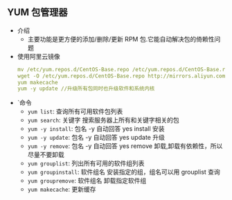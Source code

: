 ## YUM 包管理器

- 介绍
  - 主要功能是更方便的添加/删除/更新 RPM 包.它能自动解决包的倚赖性问题
- 使用阿里云镜像
  ```yml
  mv /etc/yum.repos.d/CentOS-Base.repo /etc/yum.repos.d/CentOS-Base.repo.backup
  wget -O /etc/yum.repos.d/CentOS-Base.repo http://mirrors.aliyun.com/repo/Centos-7.repo
  yum makecache
  yum -y update //升级所有包同时也升级软件和系统内核
  ```
- `命令
  - `yum list`: 查询所有可用软件包列表
  - `yum search`: 关键字 搜索服务器上所有和关键字相关的包
  - `yum -y install`: 包名 -y 自动回答 yes install 安装
  - `yum -y update`: 包名 -y 自动回答 yes update 升级
  - `yum -y remove`: 包名 -y 自动回答 yes remove 卸载,卸载有依赖性，所以尽量不要卸载
  - `yum grouplist`: 列出所有可用的软件组列表
  - `yum groupinstall`: 软件组名 安装指定的组，组名可以用 grouplist 查询
  - `yum groupremove`: 软件组名 卸载指定软件组
  - `yum makecache`: 更新缓存
